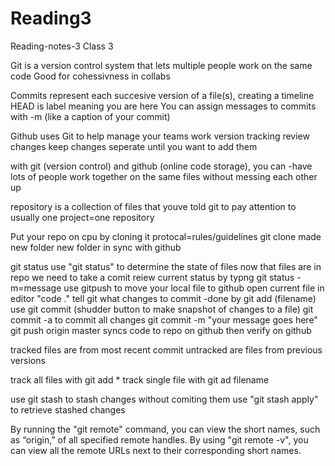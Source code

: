 # Reading3
Reading-notes-3
Class 3

Git is a version control system that lets multiple people work on the same code
Good for cohessivness in collabs

Commits represent each succesive version of a file(s), creating a timeline HEAD is label meaning you are here You can assign messages to commits with -m (like a caption of your commit)

Github uses Git to help manage your teams work version tracking review changes keep changes seperate until you want to add them

with git (version control) and github (online code storage), you can -have lots of people work together on the same files without messing each other up

repository is a collection of files that youve told git to pay attention to usually one project=one repository

Put your repo on cpu by cloning it protocal=rules/guidelines git clone made new folder new folder in sync with github

git status use "git status" to determine the state of files now that files are in repo we need to take a comit reiew current status by typng git status -m=message use gitpush to move your local file to github open current file in editor "code ." tell git what changes to commit -done by git add (filename) use git commit (shudder button to make snapshot of changes to a file) git commit -a to commit all changes git commit -m "your message goes here" git push origin master syncs code to repo on github then verify on github

tracked files are from most recent commit untracked are files from previous versions

track all files with git add * track single file with git ad filename

use git stash to stash changes without comiting them use "git stash apply" to retrieve stashed changes

By running the "git remote" command, you can view the short names, such as “origin,” of all specified remote handles. By using "git remote -v", you can view all the remote URLs next to their corresponding short names.
